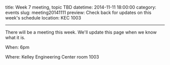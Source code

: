 title: Week 7 meeting, topic TBD
datetime: 2014-11-11 18:00:00
category: events
slug: meeting20141111
preview: Check back for updates on this week's schedule
location: KEC 1003

---

There will be a meeting this week. We'll update this page when we know what it is.

When: 6pm

Where: Kelley Engineering Center room 1003
